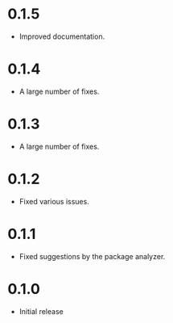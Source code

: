 # 0.1.5
  * Improved documentation.

# 0.1.4
  * A large number of fixes.

# 0.1.3
  * A large number of fixes.

# 0.1.2
  * Fixed various issues.

# 0.1.1
  * Fixed suggestions by the package analyzer.

# 0.1.0
  * Initial release